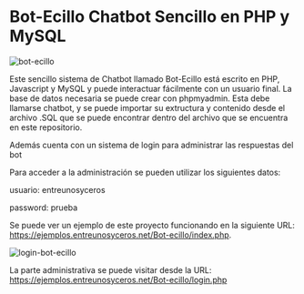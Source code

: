 # Bot-Ecillo Chatbot Sencillo en PHP y MySQL

![bot-ecillo](https://user-images.githubusercontent.com/6242827/209705267-2a42e865-3b5f-4590-afc6-1776d5e63a12.png)

Este sencillo sistema de Chatbot llamado Bot-Ecillo está escrito en PHP, Javascript y MySQL y puede interactuar fácilmente con un usuario final. La base de datos necesaria se puede crear con phpmyadmin. Esta debe llamarse chatbot, y se puede importar su extructura y contenido desde el archivo .SQL que se puede encontrar dentro del archivo que se encuentra en este repositorio.

Además cuenta con un sistema de login para administrar las respuestas del bot

Para acceder a la administración se pueden utilizar los siguientes datos:

usuario: entreunosyceros

password: prueba

Se puede ver un ejemplo de este proyecto funcionando en la siguiente URL: https://ejemplos.entreunosyceros.net/Bot-ecillo/index.php.

![login-bot-ecillo](https://user-images.githubusercontent.com/6242827/209705360-88898aa6-2e50-4dc2-a91a-3bcda1a5c18d.png)

La parte administrativa se puede visitar desde la URL: https://ejemplos.entreunosyceros.net/Bot-ecillo/login.php

